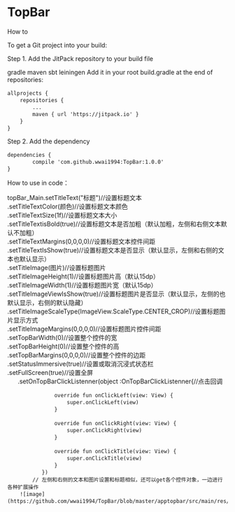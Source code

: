 # TopBar
How to

To get a Git project into your build:

Step 1. Add the JitPack repository to your build file

gradle
maven
sbt
leiningen
Add it in your root build.gradle at the end of repositories:

	allprojects {
		repositories {
			...
			maven { url 'https://jitpack.io' }
		}
	}
Step 2. Add the dependency

	dependencies {
	        compile 'com.github.wwai1994:TopBar:1.0.0'
	}
How to use in code：

  topBar_Main.setTitleText("标题")//设置标题文本</br>
  	     .setTitleTextColor(颜色)//设置标题文本颜色</br>
  	     .setTitleTextSize(1f)//设置标题文本大小</br>
               .setTitleTextisBold(true)//设置标题文本是否加粗（默认加粗，左侧和右侧文本默认不加粗）</br>
               .setTitleTextMargins(0,0,0,0)//设置标题文本控件间距</br>
               .setTitleTextIsShow(true)//设置标题文本是否显示（默认显示，左侧和右侧的文本也默认显示）</br>
               .setTitleImage(图片)//设置标题图片</br>
               .setTitleImageHeight(1)//设置标题图片高（默认15dp）</br>
               .setTitleImageWidth(1)//设置标题图片宽（默认15dp）</br>
               .setTitleImageViewIsShow(true)//设置标题图片是否显示（默认显示，左侧的也默认显示，右侧的默认隐藏）</br>
               .setTitleImageScaleType(ImageView.ScaleType.CENTER_CROP)//设置标题图片显示方式</br>
               .setTitleImageMargins(0,0,0,0)//设置标题图片控件间距</br>
               .setTopBarWidth(0)//设置整个控件的宽</br>
               .setTopBarHeight(0)//设置整个控件的高</br>
               .setTopBarMargins(0,0,0,0)//设置整个控件的边距</br>
               .setStatusImmersive(true)//设置或取消沉浸式状态栏</br>
               .setFullScreen(true)//设置全屏</br>
	        .setOnTopBarClickListenner(object :OnTopBarClickListenner{//点击回调

                   override fun onClickLeft(view: View) {
                       super.onClickLeft(view)
                   }

                   override fun onClickRight(view: View) {
                       super.onClickRight(view)
                   }

                   override fun onClickTitle(view: View) {
                       super.onClickTitle(view)
                   }
               })
            // 左侧和右侧的文本和图片设置和标题相似，还可以get各个控件对象，一边进行各种扩展操作
	    ![image](https://github.com/wwai1994/TopBar/blob/master/apptopbar/src/main/res/drawable/top_bar_intro.png)
	
